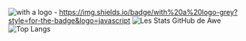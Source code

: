 ![with a logo](https://img.shields.io/badge/with%20a%20logo-grey?style=for-the-badge&logo=javascript) - https://img.shields.io/badge/with%20a%20logo-grey?style=for-the-badge&logo=javascript
![Les Stats GitHub de Awe](https://github-readme-stats.vercel.app/api?username=Awe0&show_icons=true&theme=radical)
![Top Langs](https://github-readme-stats.vercel.app/api/top-langs/?username=Awe0&layout=compact&theme=radical)
